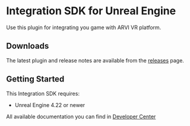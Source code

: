 # Integration SDK for Unreal Engine
Use this plugin for integrating you game with ARVI VR platform.

## Downloads
The latest plugin and release notes are available from the [releases](//github.com/arvi-vr/unreal-engine-integration/releases) page.

## Getting Started

This Integration SDK requires:
* Unreal Engine 4.22 or newer

All available documentation you can find in [Developer Center](//arvi-vr.github.io/developer-center/)

